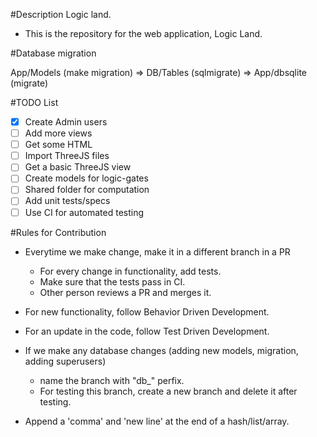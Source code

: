 #Description
Logic land.
- This is the repository for the web application, Logic Land.

#Database migration

App/Models (make migration) => DB/Tables (sqlmigrate) => App/dbsqlite (migrate)

#TODO List

- [X] Create Admin users
- [ ] Add more views
- [ ] Get some HTML
- [ ] Import ThreeJS files
- [ ] Get a basic ThreeJS view
- [ ] Create models for logic-gates
- [ ] Shared folder for computation
- [ ] Add unit tests/specs
- [ ] Use CI for automated testing

#Rules for Contribution

- Everytime we make change, make it in a different branch in a PR
  - For every change in functionality, add tests.
  - Make sure that the tests pass in CI.
  - Other person reviews a PR and merges it.

- For new functionality, follow Behavior Driven Development.

- For an update in the code, follow Test Driven Development.

- If we make any database changes (adding new models, migration, adding superusers)
  - name the branch with "db_" perfix.
  - For testing this branch, create a new branch and delete it after testing.

- Append a 'comma' and 'new line' at the end of a hash/list/array.




